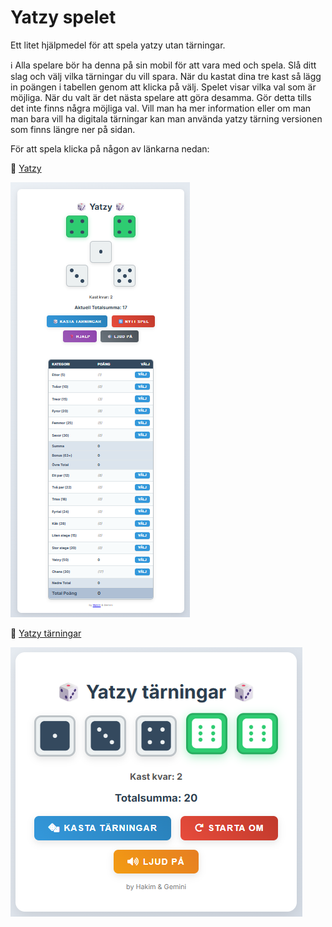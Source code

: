 # Yatzy spelet

Ett litet hjälpmedel för att spela yatzy utan tärningar. 

ℹ️ Alla spelare bör ha denna på sin mobil för att vara med och spela. Slå ditt slag och välj vilka tärningar du vill spara. När du kastat dina tre kast så lägg in poängen i tabellen genom att klicka på välj. Spelet visar vilka val som är möjliga. När du valt är det nästa spelare att göra desamma. Gör detta tills det inte finns några möjliga val. Vill man ha mer information eller om man man bara vill ha digitala tärningar kan man använda yatzy tärning versionen som finns längre ner på sidan.

För att spela klicka på någon av länkarna nedan:

🎲 [Yatzy](https://htmlpreview.github.io/?https://github.com/hakimsjo/yatzy/blob/master/yatzy.html)

![yatzy](/assets/yatzy.png)

🎲 [Yatzy tärningar](https://htmlpreview.github.io/?https://github.com/hakimsjo/yatzy/blob/master/yatzy-light.html)

![yatsy-light](/assets/yatzy-light.png)
